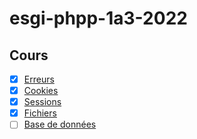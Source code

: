 # esgi-phpp-1a3-2022

## Cours

- [X] [Erreurs](./erreurs)
- [X] [Cookies](./cookies)
- [X] [Sessions](./sessions)
- [X] [Fichiers](./fichiers)
- [ ] [Base de données](./base-de-donnees)
